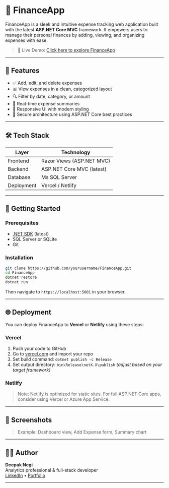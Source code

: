 # 💸 FinanceApp

FinanceApp is a sleek and intuitive expense tracking web application built with the latest **ASP.NET Core MVC** framework. It empowers users to manage their personal finances by adding, viewing, and organizing expenses with ease.

> 🚀 Live Demo: [Click here to explore FinanceApp](https://your-financeapp-demo.vercel.app)

---

## 📌 Features

- ✅ Add, edit, and delete expenses
- 📊 View expenses in a clean, categorized layout
- 🔍 Filter by date, category, or amount
- 🧮 Real-time expense summaries
- 🎨 Responsive UI with modern styling
- 🔐 Secure architecture using ASP.NET Core best practices

---

## 🛠️ Tech Stack

| Layer         | Technology               |
|--------------|--------------------------|
| Frontend     | Razor Views (ASP.NET MVC)|
| Backend      | ASP.NET Core MVC (latest)|
| Database     | Ms SQL Server            |
| Deployment   | Vercel / Netlify         |

---

## 🚀 Getting Started

### Prerequisites

- [.NET SDK](https://dotnet.microsoft.com/en-us/download) (latest)
- SQL Server or SQLite
- Git

### Installation

```bash
git clone https://github.com/yourusername/FinanceApp.git
cd FinanceApp
dotnet restore
dotnet run
```

Then navigate to `https://localhost:5001` in your browser.

---

## 🌐 Deployment

You can deploy FinanceApp to **Vercel** or **Netlify** using these steps:

### Vercel

1. Push your code to GitHub
2. Go to [vercel.com](https://vercel.com) and import your repo
3. Set build command: `dotnet publish -c Release`
4. Set output directory: `bin\Release\netX.X\publish` *(adjust based on your target framework)*

### Netlify

> Note: Netlify is optimized for static sites. For full ASP.NET Core apps, consider using Vercel or Azure App Service.

---

## 📸 Screenshots
 
> Example: Dashboard view, Add Expense form, Summary chart

---

## 👨‍💻 Author

**Deepak Negi**  
Analytics professional & full-stack developer  
[LinkedIn](https://www.linkedin.com/in/deepak-negi) • [Portfolio](https://your-portfolio-link.com)

---
